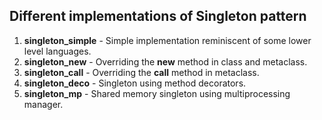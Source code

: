 ## Different implementations of Singleton pattern

1. **singleton_simple** - Simple implementation reminiscent of some lower level languages.
2. **singleton_new**    - Overriding the ________new________ method in class and metaclass.
3. **singleton_call**   - Overriding the ________call________ method in metaclass.
4. **singleton_deco**   - Singleton using method decorators.
5. **singleton_mp**     - Shared memory singleton using multiprocessing manager.
